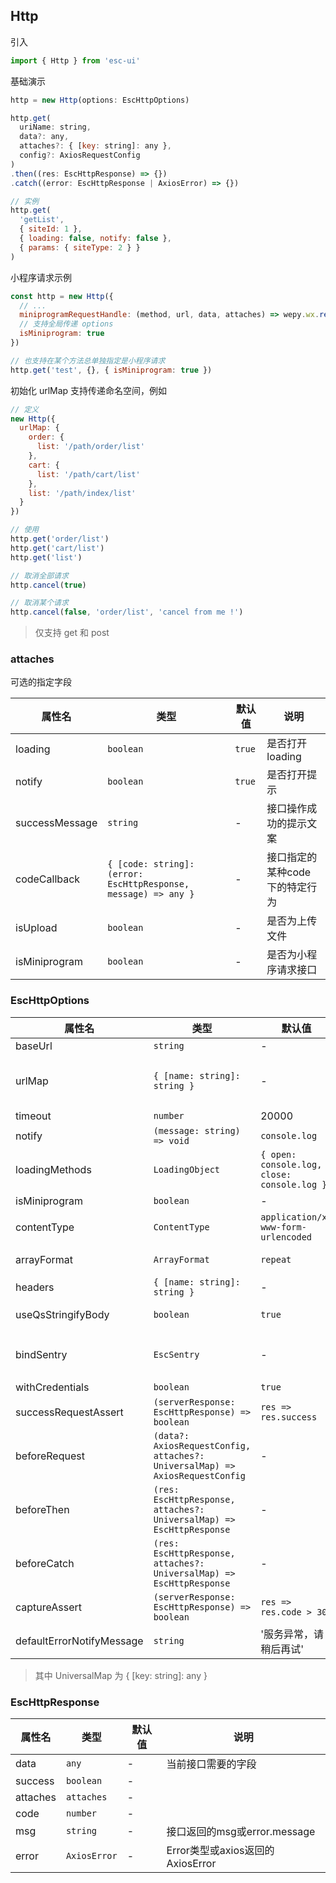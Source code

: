 ## Http

引入

```js
import { Http } from 'esc-ui'
```

基础演示

```js
http = new Http(options: EscHttpOptions)

http.get(
  uriName: string, 
  data?: any, 
  attaches?: { [key: string]: any },
  config?: AxiosRequestConfig
)
.then((res: EscHttpResponse) => {})
.catch((error: EscHttpResponse | AxiosError) => {})

// 实例
http.get(
  'getList', 
  { siteId: 1 }, 
  { loading: false, notify: false }, 
  { params: { siteType: 2 } }
)
```

小程序请求示例

```js
const http = new Http({
  // ...
  miniprogramRequestHandle: (method, url, data, attaches) => wepy.wx.request(url, data, method),
  // 支持全局传递 options
  isMiniprogram: true
})

// 也支持在某个方法总单独指定是小程序请求
http.get('test', {}, { isMiniprogram: true })
```

初始化 urlMap 支持传递命名空间，例如

```js
// 定义
new Http({
  urlMap: {
    order: {
      list: '/path/order/list'
    },
    cart: {
      list: '/path/cart/list'
    },
    list: '/path/index/list' 
  }
})

// 使用
http.get('order/list')
http.get('cart/list')
http.get('list')

// 取消全部请求
http.cancel(true)

// 取消某个请求
http.cancel(false, 'order/list', 'cancel from me !')
```

> 仅支持 get 和 post

### attaches

可选的指定字段

属性名|类型|默认值|说明
---|-----|----|----
loading|`boolean`|`true`| 是否打开loading
notify|`boolean`|`true`| 是否打开提示
successMessage|`string`|-|接口操作成功的提示文案
codeCallback|`{ [code: string]: (error: EscHttpResponse, message) => any }`|-|接口指定的某种code下的特定行为
isUpload|`boolean`|-|是否为上传文件
isMiniprogram|`boolean`|-|是否为小程序请求接口

### EscHttpOptions

属性名|类型|默认值|说明
---|-----|----|----
baseUrl|`string`|-|axios baseURL
urlMap|`{ [name: string]: string }`|-|必传的接口map，例如：`{ getList: '/purchase/cart/list' }`
timeout|`number`|20000|-
notify|`(message: string) => void`|`console.log`|类似 toast 的提示函数
loadingMethods|`LoadingObject`|`{ open: console.log, close: console.log }`|请求loading的开关函数对象
isMiniprogram|`boolean`|-|是否为小程序请求接口
contentType|`ContentType`|`application/x-www-form-urlencoded`|request 文本类型
arrayFormat|`ArrayFormat`|`repeat`|可选 `repeat` `indices` `brackets` `comma`
headers|`{ [name: string]: string }`|-|-
useQsStringifyBody|`boolean`|`true`|使用 qs stringify post body
bindSentry|`EscSentry`|-|将 sentry 绑定使用，会捕获 http 非 200 的错误
withCredentials|`boolean`|`true`|-
successRequestAssert|`(serverResponse: EscHttpResponse) => boolean`|`res => res.success`|如何认为接口返回了正常结果 
beforeRequest|`(data?: AxiosRequestConfig, attaches?: UniversalMap) => AxiosRequestConfig`|-|-
beforeThen|`(res: EscHttpResponse, attaches?: UniversalMap) => EscHttpResponse`|-|-
beforeCatch|`(res: EscHttpResponse, attaches?: UniversalMap) => EscHttpResponse`|-|-
captureAssert|`(serverResponse: EscHttpResponse) => boolean`|`res => res.code > 300`|当后端返回的 code > 300 时才捕获错误
defaultErrorNotifyMessage|`string`|'服务异常，请稍后再试'|默认的错误提示文案

> 其中 UniversalMap 为 { [key: string]: any }

### EscHttpResponse

属性名|类型|默认值|说明
---|-----|----|----
data|`any`|-|当前接口需要的字段
success|`boolean`|-|
attaches|`attaches`|-|
code|`number`|-|
msg|`string`|-|接口返回的msg或error.message
error|`AxiosError`|-|Error类型或axios返回的AxiosError

